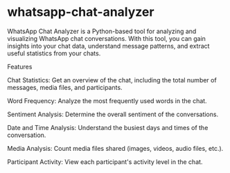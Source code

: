 # whatsapp-chat-analyzer

WhatsApp Chat Analyzer is a Python-based tool for analyzing and visualizing WhatsApp chat conversations. With this tool, you can gain insights into your chat data, understand message patterns, and extract useful statistics from your chats.

Features

Chat Statistics: Get an overview of the chat, including the total number of messages, media files, and participants.

Word Frequency: Analyze the most frequently used words in the chat.

Sentiment Analysis: Determine the overall sentiment of the conversations.

Date and Time Analysis: Understand the busiest days and times of the conversation.

Media Analysis: Count media files shared (images, videos, audio files, etc.).

Participant Activity: View each participant's activity level in the chat.

